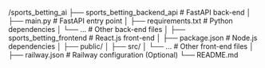 /sports_betting_ai
  ├── sports_betting_backend_api  # FastAPI back-end
  │   ├── main.py                 # FastAPI entry point
  │   ├── requirements.txt        # Python dependencies
  │   └── ...                     # Other back-end files
  │
  ├── sports_betting_frontend     # React.js front-end
  │   ├── package.json            # Node.js dependencies
  │   ├── public/
  │   ├── src/
  │   └── ...                     # Other front-end files
  │
  ├── railway.json                # Railway configuration (Optional)
  └── README.md
